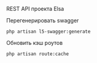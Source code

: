 REST API проекта Elsa

Перегенерировать swagger
~~~
php artisan l5-swagger:generate
~~~

Обновить кэш роутов
~~~
php artisan route:cache
~~~